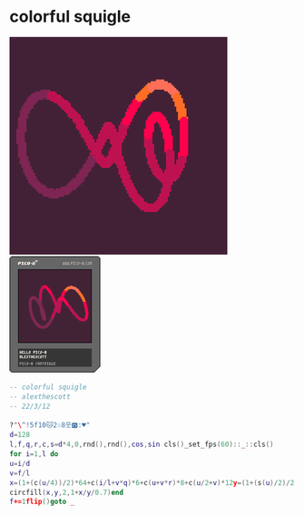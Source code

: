 <h1>colorful squigle</h1>

<img src='colorful_squigle.gif'></img>
<img src='colorful_squigle.png'></img>

``` Lua
-- colorful squigle
-- alexthescott
-- 22/3/12

?"\^!5f10🐱2☉8웃🅾️:♥"
d=128
l,f,q,r,c,s=d*4,0,rnd(),rnd(),cos,sin cls()_set_fps(60)::_::cls()
for i=1,l do
u=i/d
v=f/l
x=(1+(c(u/4))/2)*64+c(i/l+v*q)*6+c(u+v*r)*8+c(u/2+v)*12y=(1+(s(u)/2)/2)*64+s(i/l+v*r)*6+s(u+v*q)*8+s(u/4+v/8/r)*8
circfill(x,y,2,1+x/y/0.7)end
f+=1flip()goto _
```